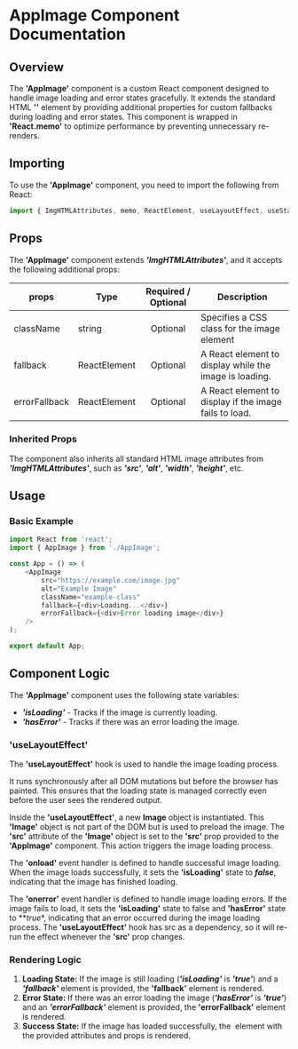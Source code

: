 # AppImage Component Documentation

## Overview

The **'AppImage'** component is a custom React component designed to handle image loading and error states gracefully. It extends the standard HTML **'<img>'** element by providing additional properties for custom fallbacks during loading and error states. This component is wrapped in **'React.memo'** to optimize performance by preventing unnecessary re-renders.

## Importing
To use the **'AppImage'** component, you need to import the following from React:

```javascript
import { ImgHTMLAttributes, memo, ReactElement, useLayoutEffect, useState } from 'react';
```
## Props

The **'AppImage'** component extends **_'ImgHTMLAttributes<HTMLImageElement>'_**, and it accepts the following additional props:

| props        | Type          | Required / Optional      | Description      |
| -------------| ------------- | :---: |--------------------------------------- |
| className    | string  | Optional          |Specifies a CSS class for the image element |
| fallback     | ReactElement  | Optional          |A React element to display while the image is loading. |
| errorFallback| ReactElement  | Optional           |A React element to display if the image fails to load. |

### Inherited Props
The component also inherits all standard HTML image attributes from **_'ImgHTMLAttributes<HTMLImageElement>'_**, such as **_'src'_**, **_'alt'_**, **_'width'_**, **_'height'_**, etc.

## Usage
### Basic Example

```javascript
import React from 'react';
import { AppImage } from './AppImage';

const App = () => (
    <AppImage
        src="https://example.com/image.jpg"
        alt="Example Image"
        className="example-class"
        fallback={<div>Loading...</div>}
        errorFallback={<div>Error loading image</div>}
    />
);

export default App;
```
## Component Logic

The **'AppImage'** component uses the following state variables:

- **_'isLoading'_** - Tracks if the image is currently loading.
- **_'hasError'_** - Tracks if there was an error loading the image.

### **'useLayoutEffect'**

The **'useLayoutEffect'** hook is used to handle the image loading process.

It runs synchronously after all DOM mutations but before the browser has painted.
This ensures that the loading state is managed correctly even before the user sees the rendered output.

Inside the **'useLayoutEffect'**, a new **Image** object is instantiated. This **'Image'** object is not part of the DOM but is used to preload the image. The **'src'** attribute of the **'Image'** object is set to the **'src'** prop provided to the **'AppImage'** component. This action triggers the image loading process.

The **'onload'** event handler is defined to handle successful image loading. When the image loads successfully, it sets the **'isLoading'** state to **_false_**, indicating that the image has finished loading.

The **'onerror'** event handler is defined to handle image loading errors.
If the image fails to load, it sets the **'isLoading'** state to false and **'hasError'** state to **_true_*, indicating that an error occurred during the image loading process.
The **'useLayoutEffect'** hook has src as a dependency, so it will re-run the effect whenever the **'src'** prop changes.

### Rendering Logic
1. **Loading State:** If the image is still loading (**_'isLoading'_** is **_'true'_**) and a **_'fallback'_** element is provided, the **'fallback'** element is rendered.
2. **Error State:** If there was an error loading the image (**_'hasError'_** is **_'true'_**) and an **_'errorFallback'_** element is provided, the **'errorFallback'** element is rendered.
3. **Success State:** If the image has loaded successfully, the **<img>** element with the provided attributes and props is rendered.
